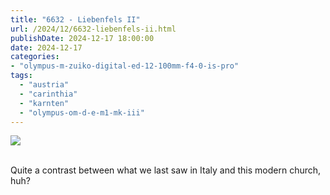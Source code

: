 ```yaml
---
title: "6632 - Liebenfels II"
url: /2024/12/6632-liebenfels-ii.html
publishDate: 2024-12-17 18:00:00
date: 2024-12-17
categories:
- "olympus-m-zuiko-digital-ed-12-100mm-f4-0-is-pro"
tags:
  - "austria"
  - "carinthia"
  - "karnten"
  - "olympus-om-d-e-m1-mk-iii"
---
```

<div class="container">
<div class="center"><a target="_blank" href="https://d25zfm9zpd7gm5.cloudfront.net/1200x1200/2020/20200911_110210_lr.jpg"><img class="webfeedsFeaturedVisual" src="https://d25zfm9zpd7gm5.cloudfront.net/0600x0600/2020/20200911_110210_lr.jpg" /></a></div>
</div>
<br />

Quite a contrast between what we last saw in Italy and this
modern church, huh?
